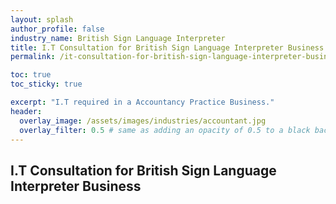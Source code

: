 ```yaml
---
layout: splash 
author_profile: false 
industry_name: British Sign Language Interpreter
title: I.T Consultation for British Sign Language Interpreter Business
permalink: /it-consultation-for-british-sign-language-interpreter-business

toc: true
toc_sticky: true

excerpt: "I.T required in a Accountancy Practice Business."
header:
  overlay_image: /assets/images/industries/accountant.jpg
  overlay_filter: 0.5 # same as adding an opacity of 0.5 to a black background
---
```


## I.T Consultation for British Sign Language Interpreter Business